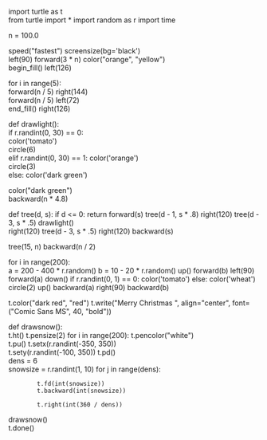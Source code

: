 import turtle as t  
from turtle import *
import random as r
import time

n = 100.0

speed("fastest") 
screensize(bg='black')  
left(90)
forward(3 * n)
color("orange", "yellow")  
begin_fill()
left(126)

for i in range(5):  
    forward(n / 5)
    right(144)  
    forward(n / 5)
    left(72)  
end_fill()
right(126)

def drawlight():  
    if r.randint(0, 30) == 0:  
        color('tomato')  
        circle(6)  
    elif r.randint(0, 30) == 1:
        color('orange')  
        circle(3)  
    else:
        color('dark green')  

color("dark green")  
backward(n * 4.8)

def tree(d, s): 
    if d <= 0: return
    forward(s)
    tree(d - 1, s * .8)
    right(120)
    tree(d - 3, s * .5)
    drawlight()  
    right(120)
    tree(d - 3, s * .5)
    right(120)
    backward(s)

tree(15, n)
backward(n / 2)

for i in range(200):  
    a = 200 - 400 * r.random()
    b = 10 - 20 * r.random()
    up()
    forward(b)
    left(90)
    forward(a)
    down()
    if r.randint(0, 1) == 0:
        color('tomato')
    else:
        color('wheat')
    circle(2)
    up()
    backward(a)
    right(90)
    backward(b)

t.color("dark red", "red") 
t.write("Merry Christmas ", align="center", font=("Comic Sans MS", 40, "bold"))  

def drawsnow():  
    t.ht() 
    t.pensize(2) 
    for i in range(200): 
        t.pencolor("white")  
        t.pu() 
        t.setx(r.randint(-350, 350))  
        t.sety(r.randint(-100, 350)) 
        t.pd()  
        dens = 6  
        snowsize = r.randint(1, 10) 
        for j in range(dens): 
           
            t.fd(int(snowsize))
            t.backward(int(snowsize))
           
            t.right(int(360 / dens))  

drawsnow()  
t.done()
